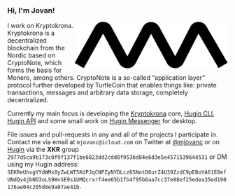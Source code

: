 ### Hi, I'm Jovan!

[<img src="https://raw.githubusercontent.com/kryptokrona/Styleguide/main/Logo/Black%20-%20logo.svg" width=350 align=right>](https://kryptokrona.org/)

I work on Kryptokrona. Kryptokrona is a decentralized blockchain from the Nordic based on CryptoNote, which forms the basis for Monero, among others. CryptoNote is a so-called “application layer” protocol further developed by TurtleCoin that enables things like: private transactions, messages and arbitrary data storage, completely decentralized.

Currently my main focus is developing the [Kryptokrona](https://github.com/kryptokrona/kryptokrona) core, [Hugin CLI](https://github.com/kryptokrona/hugin-cli), [Hugin API](https://github.com/kryptokrona/hugin-api) and some small work on [Hugin Messenger](https://github.com/kryptokrona/hugin-desktop) for desktop.

File issues and pull-requests in any and all of the projects I participate in. Contact me via
email at `mjovanc@icloud.com` on Twitter at [@mjovanc](https://twitter.com/mjovanc/) or on [Hugin](https://hugin.chat) via the **XKR** group `2977d5ca9b173c0f9f137f1be6823dd2cdd8f953bd84e6d3e5e4571539644531` or DM using my Hugin address: `SEKReUhvgYYdWMx8yZwLWT5KdPJqCNPZyNYDLcz65NotD6urZ4U39ZzdC9pEBoYA61E8efUNdQv4jbND3oLS9WvSE9s1UMQcrxrf4ee65b1fb4f95b6aa7cc37e88ef25edea35ed190176ae04c205d8e9a07ae41b`.
